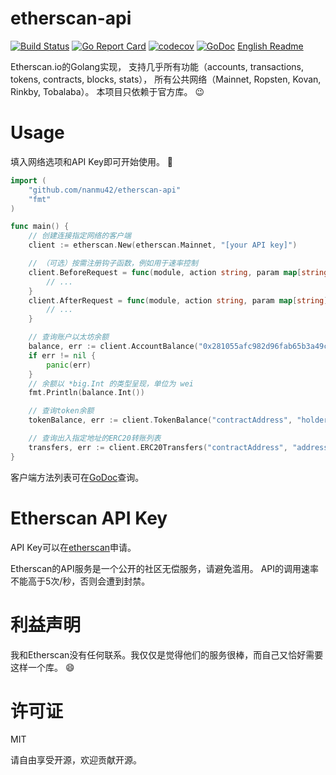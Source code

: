 # etherscan-api

[![Build Status](https://travis-ci.org/nanmu42/etherscan-api.svg?branch=master)](https://travis-ci.org/nanmu42/etherscan-api)
[![Go Report Card](https://goreportcard.com/badge/github.com/nanmu42/etherscan-api)](https://goreportcard.com/report/github.com/nanmu42/etherscan-api)
[![codecov](https://codecov.io/gh/nanmu42/etherscan-api/branch/master/graph/badge.svg)](https://codecov.io/gh/nanmu42/etherscan-api)
[![GoDoc](https://godoc.org/github.com/nanmu42/etherscan-api?status.svg)](https://godoc.org/github.com/nanmu42/etherscan-api)
[English Readme](https://github.com/nanmu42/etherscan-api/blob/master/README.md)

Etherscan.io的Golang实现，
支持几乎所有功能（accounts, transactions, tokens, contracts, blocks, stats），
所有公共网络（Mainnet, Ropsten, Kovan, Rinkby, Tobalaba）。
本项目只依赖于官方库。 :wink:

# Usage

填入网络选项和API Key即可开始使用。 :rocket:

```go
import (
	"github.com/nanmu42/etherscan-api"
	"fmt"
)

func main() {
	// 创建连接指定网络的客户端
	client := etherscan.New(etherscan.Mainnet, "[your API key]")

	// （可选）按需注册钩子函数，例如用于速率控制
	client.BeforeRequest = func(module, action string, param map[string]interface{}) error {
		// ...
	}
	client.AfterRequest = func(module, action string, param map[string]interface{}, outcome interface{}, requestErr error) {
		// ...
	}

	// 查询账户以太坊余额
	balance, err := client.AccountBalance("0x281055afc982d96fab65b3a49cac8b878184cb16")
	if err != nil {
		panic(err)
	}
	// 余额以 *big.Int 的类型呈现，单位为 wei
	fmt.Println(balance.Int())

	// 查询token余额
	tokenBalance, err := client.TokenBalance("contractAddress", "holderAddress")

	// 查询出入指定地址的ERC20转账列表
	transfers, err := client.ERC20Transfers("contractAddress", "address","asc", startBlock, endBlock, page, offset)
}
```

客户端方法列表可在[GoDoc](https://godoc.org/github.com/nanmu42/etherscan-api)查询。

# Etherscan API Key

API Key可以在[etherscan](https://etherscan.io/apis)申请。

Etherscan的API服务是一个公开的社区无偿服务，请避免滥用。
API的调用速率不能高于5次/秒，否则会遭到封禁。

# 利益声明

我和Etherscan没有任何联系。我仅仅是觉得他们的服务很棒，而自己又恰好需要这样一个库。 :smile:

# 许可证

MIT

请自由享受开源，欢迎贡献开源。
